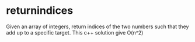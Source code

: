 # returnindices
 Given an array of integers, return indices of the two numbers such that they add up to a specific target.
This c++ solution give O(n^2)
